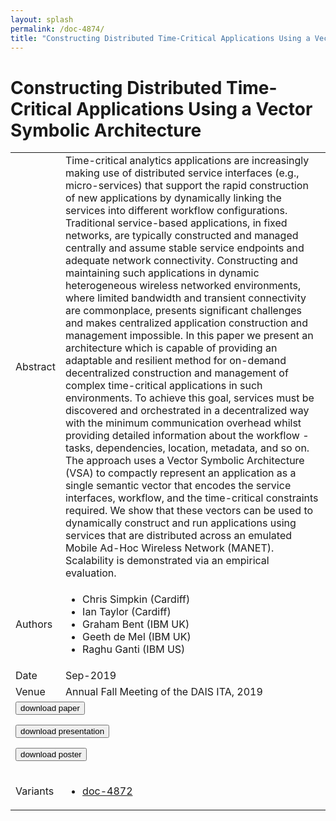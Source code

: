 ```yaml
---
layout: splash
permalink: /doc-4874/
title: "Constructing Distributed Time-Critical Applications Using a Vector Symbolic Architecture"
---
```


# Constructing Distributed Time-Critical Applications Using a Vector Symbolic Architecture

<table>
    <tbody>
    <tr>
        <td>Abstract</td>
        <td>Time-critical analytics applications are increasingly making use of distributed service interfaces (e.g., micro-services) that support the rapid construction of new applications by dynamically linking the services into different workflow configurations. Traditional service-based applications, in fixed networks, are typically constructed and managed centrally and assume stable service endpoints and adequate network connectivity. Constructing and maintaining such applications in dynamic heterogeneous wireless networked environments, where limited bandwidth and transient connectivity are commonplace, presents significant challenges and makes centralized application construction and management impossible. In this paper we present an architecture which is capable of providing an adaptable and resilient method for on-demand decentralized construction and management of complex time-critical applications in such environments. To achieve this goal, services must be discovered and orchestrated in a decentralized way with the minimum communication overhead whilst providing detailed information about the workflow - tasks, dependencies, location, metadata, and so on. The approach uses a Vector Symbolic Architecture (VSA) to compactly represent an application as a single semantic vector that encodes the service interfaces, workflow, and the time-critical constraints required. We show that these vectors can be used to dynamically construct and run applications using services that are distributed across an emulated Mobile Ad-Hoc Wireless Network (MANET). Scalability is demonstrated via an empirical evaluation.</td>
    </tr>
    <tr>
        <td>Authors</td>
        <td>
            <ul>
                <li>Chris Simpkin (Cardiff)</li>
                <li>Ian Taylor (Cardiff)</li>
                <li>Graham Bent (IBM UK)</li>
                <li>Geeth de Mel (IBM UK)</li>
                <li>Raghu Ganti (IBM US)</li>
            </ul>
        </td>
    </tr>
    <tr>
        <td>Date</td>
        <td>Sep-2019</td>
    </tr>
    <tr>
        <td>Venue</td>
        <td>Annual Fall Meeting of the DAIS ITA, 2019</td>
    </tr>
        <tr>
            <td colspan="2">
                <form method="get" action="https://dais-ita.org/sites/default/files/3968.pdf">
                    <button type="submit">download paper</button>
                </form>
                <form method="get" action="https://dais-ita.org/sites/default/files/3968_slides.pdf">
                    <button type="submit">download presentation</button>
                </form>
                <form method="get" action="https://dais-ita.org/sites/default/files/3968_poster.pdf">
                    <button type="submit">download poster</button>
                </form>
            </td>
        </tr>
        <tr>
            <td>Variants</td>
            <td>
                <ul>
                    <li><a href="\doc-4872\">doc-4872</a></li>
                </ul>
            </td>
        </tr>
    </tbody>
</table>
